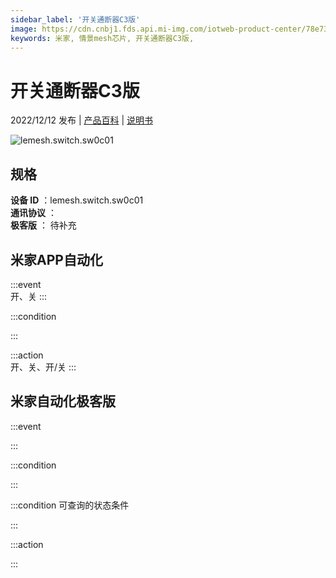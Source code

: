 ```yaml
---
sidebar_label: '开关通断器C3版'
image: https://cdn.cnbj1.fds.api.mi-img.com/iotweb-product-center/78e7337dea486afbbd00e2dcf9f38fe5_1670057057495.png?GalaxyAccessKeyId=AKVGLQWBOVIRQ3XLEW&Expires=9223372036854775807&Signature=FzD+anbZr0wwh1l74JSwv8SQpLU=
keywords: 米家, 情景mesh芯片, 开关通断器C3版, 
---
```

# 开关通断器C3版

2022/12/12 发布 | [产品百科](https://home.mi.com/webapp/content/baike/product/index.html?model=lemesh.switch.sw0c01/) | [说明书](https://home.mi.com/views/introduction.html?model=lemesh.switch.sw0c01&region=cn)

![lemesh.switch.sw0c01](https://cdn.cnbj1.fds.api.mi-img.com/iotweb-product-center/78e7337dea486afbbd00e2dcf9f38fe5_1670057057495.png?GalaxyAccessKeyId=AKVGLQWBOVIRQ3XLEW&Expires=9223372036854775807&Signature=FzD+anbZr0wwh1l74JSwv8SQpLU=)

## 规格  
> 
**设备 ID** ：lemesh.switch.sw0c01  
**通讯协议** ：  
**极客版**  ： 待补充 


## 米家APP自动化  

:::event  
开、关
:::

:::condition  

:::

:::action   
开、关、开/关
:::

## 米家自动化极客版  

:::event  

:::

:::condition  

:::

:::condition 可查询的状态条件  

:::

:::action  

:::

        
